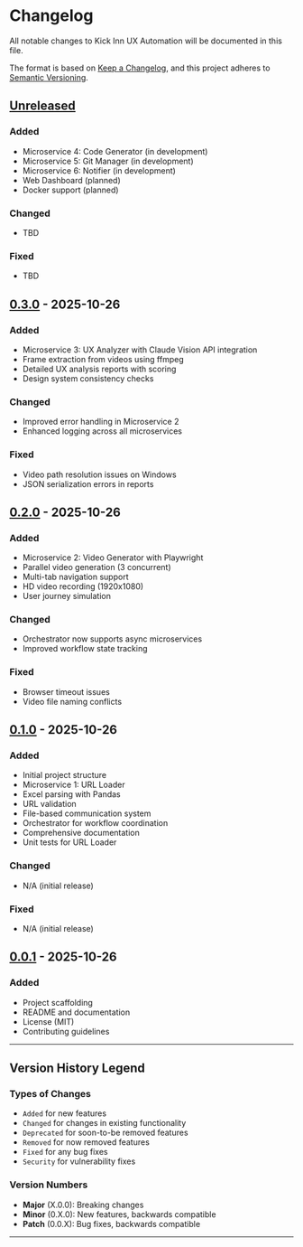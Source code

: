 # Changelog

All notable changes to Kick Inn UX Automation will be documented in this file.

The format is based on [Keep a Changelog](https://keepachangelog.com/en/1.0.0/),
and this project adheres to [Semantic Versioning](https://semver.org/spec/v2.0.0.html).

## [Unreleased]

### Added
- Microservice 4: Code Generator (in development)
- Microservice 5: Git Manager (in development)
- Microservice 6: Notifier (in development)
- Web Dashboard (planned)
- Docker support (planned)

### Changed
- TBD

### Fixed
- TBD

## [0.3.0] - 2025-10-26

### Added
- Microservice 3: UX Analyzer with Claude Vision API integration
- Frame extraction from videos using ffmpeg
- Detailed UX analysis reports with scoring
- Design system consistency checks

### Changed
- Improved error handling in Microservice 2
- Enhanced logging across all microservices

### Fixed
- Video path resolution issues on Windows
- JSON serialization errors in reports

## [0.2.0] - 2025-10-26

### Added
- Microservice 2: Video Generator with Playwright
- Parallel video generation (3 concurrent)
- Multi-tab navigation support
- HD video recording (1920x1080)
- User journey simulation

### Changed
- Orchestrator now supports async microservices
- Improved workflow state tracking

### Fixed
- Browser timeout issues
- Video file naming conflicts

## [0.1.0] - 2025-10-26

### Added
- Initial project structure
- Microservice 1: URL Loader
- Excel parsing with Pandas
- URL validation
- File-based communication system
- Orchestrator for workflow coordination
- Comprehensive documentation
- Unit tests for URL Loader

### Changed
- N/A (initial release)

### Fixed
- N/A (initial release)

## [0.0.1] - 2025-10-26

### Added
- Project scaffolding
- README and documentation
- License (MIT)
- Contributing guidelines

---

## Version History Legend

### Types of Changes
- `Added` for new features
- `Changed` for changes in existing functionality
- `Deprecated` for soon-to-be removed features
- `Removed` for now removed features
- `Fixed` for any bug fixes
- `Security` for vulnerability fixes

### Version Numbers
- **Major** (X.0.0): Breaking changes
- **Minor** (0.X.0): New features, backwards compatible
- **Patch** (0.0.X): Bug fixes, backwards compatible

---

[Unreleased]: https://github.com/your-org/kickinn-ux-automation/compare/v0.3.0...HEAD
[0.3.0]: https://github.com/your-org/kickinn-ux-automation/compare/v0.2.0...v0.3.0
[0.2.0]: https://github.com/your-org/kickinn-ux-automation/compare/v0.1.0...v0.2.0
[0.1.0]: https://github.com/your-org/kickinn-ux-automation/compare/v0.0.1...v0.1.0
[0.0.1]: https://github.com/your-org/kickinn-ux-automation/releases/tag/v0.0.1
